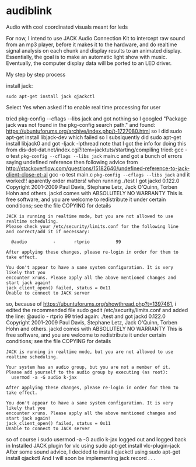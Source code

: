# audiblink
Audio with cool coordinated visuals meant for leds

For now, I intend to use JACK Audio Connection Kit to intercept raw sound from an mp3 player, 
before it makes it to the hardware, and do realtime signal analysis on each chunk and display results to an animated 
display.  Essentially, the goal is to make an automatic light show with music.  Eventually, the computer display data 
will be ported to an LED driver.


My step by step process

install jack:

	sudo apt-get install jack qjackctl

Select Yes when asked if to enable real time processing for user

tried
	pkg-config --cflags --libs jack
and got nothing so I googled "Package jack was not found in the pkg-config search path." and found: https://ubuntuforums.org/archive/index.php/t-1727080.html
so I did 
	sudo apt-get install libjack-dev
which failed so I subsiquently did
	  sudo apt-get install libjack0
and got
	-ljack -lpthread
note that I got the info for doing this from dis-dot-dat.net/index.cgi?item=jacktuts/starting/compiling
tried:
	gcc -o test `pkg-config --cflags --libs jack` main.c
and got a bunch of errors saying undefined reference <some jack function>
then following advice from http://stackoverflow.com/questions/15182640/undefined-reference-to-jack-client-close-et-al
	gcc -o test main.c `pkg-config --cflags --libs jack`
and it worked!! aparently order matters!
when running
	./test
I got
	jackd 0.122.0
	Copyright 2001-2009 Paul Davis, Stephane Letz, Jack O'Quinn, Torben Hohn and others.
	jackd comes with ABSOLUTELY NO WARRANTY
	This is free software, and you are welcome to redistribute it
	under certain conditions; see the file COPYING for details
	
	
	JACK is running in realtime mode, but you are not allowed to use realtime scheduling.
	Please check your /etc/security/limits.conf for the following line
	and correct/add it if necessary:
	
	  @audio          -       rtprio          99
	
	After applying these changes, please re-login in order for them to take effect.
	
	You don't appear to have a sane system configuration. It is very likely that you
	encounter xruns. Please apply all the above mentioned changes and start jack again!
	jack_client_open() failed, status = 0x11
	Unable to connect to JACK server
so, because of https://ubuntuforums.org/showthread.php?t=1397461, i edited the recommended file
	sudo gedit /etc/security/limits.conf
and added the line: @audio - rtprio 99
tried again:
	./test
and got
	jackd 0.122.0
	Copyright 2001-2009 Paul Davis, Stephane Letz, Jack O'Quinn, Torben Hohn and others.
	jackd comes with ABSOLUTELY NO WARRANTY
	This is free software, and you are welcome to redistribute it
	under certain conditions; see the file COPYING for details
	
	
	JACK is running in realtime mode, but you are not allowed to use realtime scheduling.
	
	Your system has an audio group, but you are not a member of it.
	Please add yourself to the audio group by executing (as root):
	  usermod -a -G audio k-jax
	
	After applying these changes, please re-login in order for them to take effect.
	
	You don't appear to have a sane system configuration. It is very likely that you
	encounter xruns. Please apply all the above mentioned changes and start jack again!
	jack_client_open() failed, status = 0x11
	Unable to connect to JACK server
so of course i
	sudo usermod -a -G audio k-jax
logged out and logged back in
Installed JACK plugin for vlc using
	sudo apt-get install vlc-plugin-jack
After some sound advice, I decided to install qjackctl using
	sudo apt-get install qjackctl
And I will soon be implementing jack record . . .
